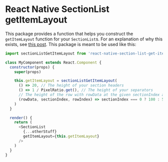 # React Native SectionList getItemLayout

This package provides a function that helps you construct the `getItemLayout` function for your `SectionList`s. For an explanation of why this exists, see [this post](https://medium.com/@jsoendermann/sectionlist-and-getitemlayout-2293b0b916fb). This package is meant to be used like this:

```javascript
import sectionListGetItemLayout from 'react-native-section-list-get-item-layout'

class MyComponent extends React.Component {
  constructor(props) {
    super(props)

    this.getItemLayout = sectionListGetItemLayout(
      () => 20, // The height of your section headers
      () => 1 / PixelRatio.get(), // The height of your separators
      // The height of the row with rowData at the given sectionIndex and rowIndex
      (rowData, sectionIndex, rowIndex) => sectionIndex === 0 ? 100 : 50,
    )
  }

  render() {
    return (
      <SectionList
        {...otherStuff}
        getItemLayout={this.getItemLayout}
      />
    )
  }
}
```